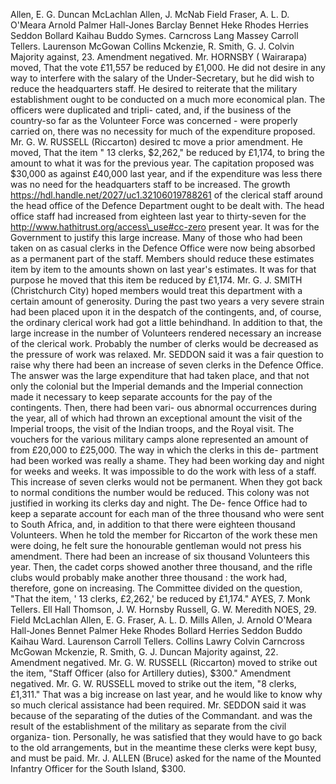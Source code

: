 Allen, E. G. Duncan McLachlan Allen, J. McNab Field Fraser, A. L. D. O'Meara Arnold Palmer Hall-Jones Barclay Bennet Heke Rhodes Herries Seddon Bollard Kaihau Buddo Symes. Carncross Lang Massey Carroll Tellers. Laurenson McGowan Collins Mckenzie, R. Smith, G. J. Colvin Majority against, 23. Amendment negatived. Mr. HORNSBY ( Wairarapa) moved, That the vote £11,557 be reduced by £1,000. He did not desire in any way to interfere with the salary of the Under-Secretary, but he did wish to reduce the headquarters staff. He desired to reiterate that the military establishment ought to be conducted on a much more economical plan. The officers were duplicated and tripli- cated, and, if the business of the country-so far as the Volunteer Force was concerned - were properly carried on, there was no necessity for much of the expenditure proposed. Mr. G. W. RUSSELL (Riccarton) desired tc move a prior amendment. He moved, That the item " 13 clerks, $2,262," be reduced by £1,174, to bring the amount to what it was for the previous year. The capitation proposed was $30,000 as against £40,000 last year, and if the expenditure was less there was no need for the headquarters staff to be increased. The growth https://hdl.handle.net/2027/uc1.32106019788261 of the clerical staff around the head office of the Defence Department ought to be dealt with. The head office staff had increased from eighteen last year to thirty-seven for the http://www.hathitrust.org/access\_use#cc-zero present year. It was for the Government to justify this large increase. Many of those who had been taken on as casual clerks in the Defence Office were now being absorbed as a permanent part of the staff. Members should reduce these estimates item by item to the amounts shown on last year's estimates. It was for that purpose he moved that this item be reduced by £1,174. Mr. G. J. SMITH (Christchurch City) hoped members would treat this department with a certain amount of generosity. During the past two years a very severe strain had been placed upon it in the despatch of the contingents, and, of course, the ordinary clerical work had got a little behindhand. In addition to that, the large increase in the number of Volunteers rendered necessary an increase of the clerical work. Probably the number of clerks would be decreased as the pressure of work was relaxed. Mr. SEDDON said it was a fair question to raise why there had been an increase of seven clerks in the Defence Office. The answer was the large expenditure that had taken place, and that not only the colonial but the Imperial demands and the Imperial connection made it necessary to keep separate accounts for the pay of the contingents. Then, there had been vari- ous abnormal occurrences during the year, all of which had thrown an exceptional amount the visit of the Imperial troops, the visit of the Indian troops, and the Royal visit. The vouchers for the various military camps alone represented an amount of from £20,000 to £25,000. The way in which the clerks in this de- partment had been worked was really a shame. They had been working day and night for weeks and weeks. It was impossible to do the work with less of a staff. This increase of seven clerks would not be permanent. When they got back to normal conditions the number would be reduced. This colony was not justified in working its clerks day and night. The De- fence Office had to keep a separate account for each man of the three thousand who were sent to South Africa, and, in addition to that there were eighteen thousand Volunteers. When he told the member for Riccarton of the work these men were doing, he felt sure the honourable gentleman would not press his amendment. There had been an increase of six thousand Volunteers this year. Then, the cadet corps showed another three thousand, and the rifle clubs would probably make another three thousand : the work had, therefore, gone on increasing. The Committee divided on the question, "That the item, ' 13 clerks, £2,262,' be reduced by £1,174." AYES, 7. Monk Tellers. Ell Hall Thomson, J. W. Hornsby Russell, G. W. Meredith NOES, 29. Field McLachlan Allen, E. G. Fraser, A. L. D. Mills Allen, J. Arnold O'Meara Hall-Jones Bennet Palmer Heke Rhodes Bollard Herries Seddon Buddo Kaihau Ward. Laurenson Carroll Tellers. Collins Lawry Colvin Carncross McGowan Mckenzie, R. Smith, G. J. Duncan Majority against, 22. Amendment negatived. Mr. G. W. RUSSELL (Riccarton) moved to strike out the item, "Staff Officer (also for Artillery duties), $300." Amendment negatived. Mr. G. W. RUSSELL moved to strike out the item, "8 clerks, £1,311." That was a big increase on last year, and he would like to know why so much clerical assistance had been required. Mr. SEDDON said it was because of the separating of the duties of the Commandant. and was the result of the establishment of the military as separate from the civil organiza- tion. Personally, he was satisfied that they would have to go back to the old arrangements, but in the meantime these clerks were kept busy, and must be paid. Mr. J. ALLEN (Bruce) asked for the name of the Mounted Infantry Officer for the South Island, $300. 